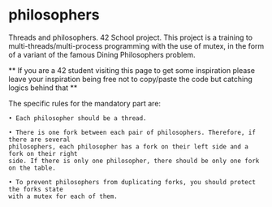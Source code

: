 # philosophers
Threads and philosophers. 42 School project.
This project is a training to multi-threads/multi-process programming with the use of mutex, in the form of a variant of the famous Dining Philosophers problem.

** If you are a 42 student visiting this page to get some inspiration please leave your inspiration being free not to copy/paste the code but catching logics behind that **

The specific rules for the mandatory part are:
```
• Each philosopher should be a thread.

• There is one fork between each pair of philosophers. Therefore, if there are several
philosophers, each philosopher has a fork on their left side and a fork on their right
side. If there is only one philosopher, there should be only one fork on the table.

• To prevent philosophers from duplicating forks, you should protect the forks state
with a mutex for each of them.
